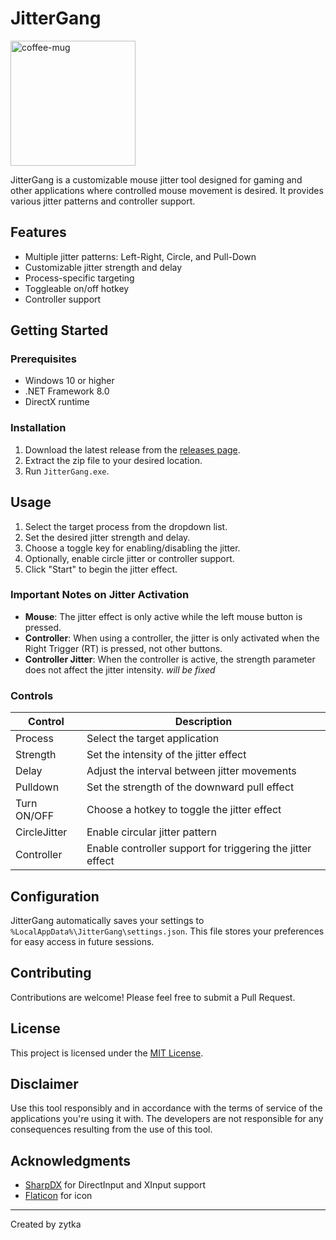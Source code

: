 # JitterGang
<img src="https://github.com/user-attachments/assets/0c6c4d63-4a4a-4271-b500-fcbbb615505a" width="200" alt="coffee-mug">

JitterGang is a customizable mouse jitter tool designed for gaming and other applications where controlled mouse movement is desired. It provides various jitter patterns and controller support.

## Features

- Multiple jitter patterns: Left-Right, Circle, and Pull-Down
- Customizable jitter strength and delay
- Process-specific targeting
- Toggleable on/off hotkey
- Controller support

## Getting Started

### Prerequisites

- Windows 10 or higher 
- .NET Framework 8.0
- DirectX runtime

### Installation

1. Download the latest release from the [releases page](https://github.com/zytkas/jittergang/releases/tag/Release).
2. Extract the zip file to your desired location.
3. Run `JitterGang.exe`.

## Usage

1. Select the target process from the dropdown list.
2. Set the desired jitter strength and delay.
3. Choose a toggle key for enabling/disabling the jitter.
4. Optionally, enable circle jitter or controller support.
5. Click "Start" to begin the jitter effect.
   
### Important Notes on Jitter Activation

- **Mouse**: The jitter effect is only active while the left mouse button is pressed.
- **Controller**: When using a controller, the jitter is only activated when the Right Trigger (RT) is pressed, not other buttons.
- **Controller Jitter**: When the controller is active, the strength parameter does not affect the jitter intensity. *will be fixed*


### Controls

| Control | Description |
|---------|-------------|
| Process | Select the target application |
| Strength | Set the intensity of the jitter effect |
| Delay | Adjust the interval between jitter movements |
| Pulldown | Set the strength of the downward pull effect |
| Turn ON/OFF | Choose a hotkey to toggle the jitter effect |
| CircleJitter | Enable circular jitter pattern |
| Controller | Enable controller support for triggering the jitter effect |

## Configuration

JitterGang automatically saves your settings to `%LocalAppData%\JitterGang\settings.json`. This file stores your preferences for easy access in future sessions.

## Contributing

Contributions are welcome! Please feel free to submit a Pull Request.

## License

This project is licensed under the [MIT License](LICENSE).

## Disclaimer

Use this tool responsibly and in accordance with the terms of service of the applications you're using it with. The developers are not responsible for any consequences resulting from the use of this tool.

## Acknowledgments

- [SharpDX](https://github.com/sharpdx/SharpDX) for DirectInput and XInput support
- [Flaticon](https://www.flaticon.com/free-icons/skull) for icon
  
---

Created by zytka
